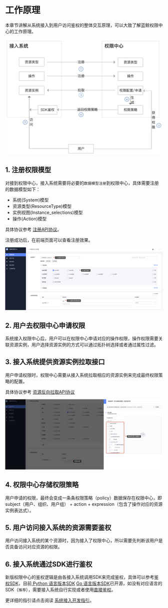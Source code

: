 # 工作原理

本章节讲解从系统接入到用户访问鉴权的整体交互原理，可以大致了解蓝鲸权限中心的工作原理。

![image-20210322223821599#600px](Principle/image-20210322223821599.png)

## 1. 注册权限模型 

对接到权限中心，接入系统需要将必要的`数据模型注册`到权限中心，具体需要注册的数据模型如下：
- 系统(System)模型
- 资源类型(ResourceType)模型
- 实例视图(Instance_selections)模型
- 操作(Action)模型

具体协议参考 [注册API协议](../../../iam_dev_docs/QuickStart/03-Model.md)。

注册成功后，在前端页面可以查看注册效果。

![image-20210322225215695](Principle/image-20210322225215695.png)

## 2. 用户去权限中心申请权限

系统接入权限中心后，用户可以在权限中心申请对应的操作权限，操作权限需要关联资源实例，用户选择资源实例的方式可以通过拓扑树选择或者通过属性过滤。

## 3. 接入系统提供资源实例拉取接口

用户申请权限时，权限中心需要从接入系统拉取相应的资源实例来完成最终权限策略的配置。

具体协议参考 [资源反向拉取API协议](../../../iam_dev_docs/Reference/API/03-Callback/01-API.md)

![image-20210322225944420](Principle/image-20210322225944420.png)

## 4. 权限中心存储权限策略

用户申请的权限，最终会变成一条条权限策略（policy）数据保存在权限中心，即subject（用户、组织、用户组） + action +  expression（包含了操作对应的资源实例表达式）。

## 5. 用户访问接入系统的资源需要鉴权

用户访问接入系统的某个资源时，因为接入了权限中心，所以需要先判断该用户是否具备访问对应资源的权限。

## 6. 接入系统通过SDK进行鉴权

新版权限中心的鉴权逻辑是由各接入系统调用SDK来完成鉴权，具体可以参考[鉴权SDK](../../../iam_dev_docs/Reference/API/04-Auth/01-SDK.md)，目前[ Python 语言版本SDK](https://pypi.org/project/bk-iam/1.1.9/) [ Go 语言版本SDK](https://github.com/TencentBlueKing/iam-go-sdk)已开源，如没有对应语言的SDK（`推荐`），需要接入系统自行实现或者使用[直接鉴权](../../../iam_dev_docs/Reference/API/04-Auth/02-DirectAPI.md)。

更详细的指引请点击阅读 [系统接入开发指引](../../../iam_dev_docs/QuickStart/01-Begin.md)。
